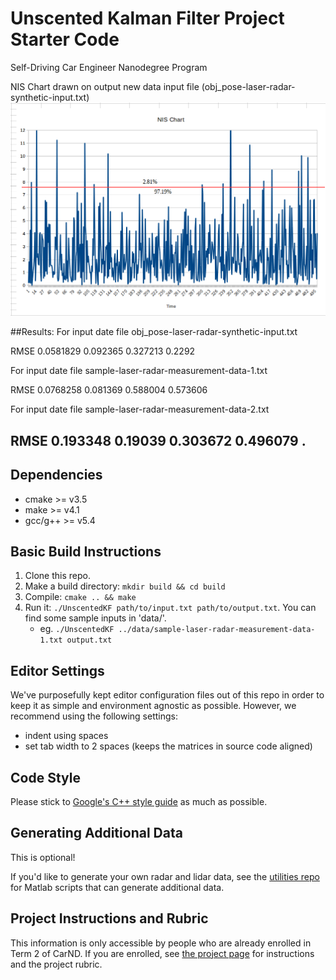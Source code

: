 # Unscented Kalman Filter Project Starter Code
Self-Driving Car Engineer Nanodegree Program

NIS Chart drawn on output new data input file (obj_pose-laser-radar-synthetic-input.txt)
![NIS Chart](/P2-Unscented-Kalman-Filter-Project/NIS_Chart.png?raw=true "NIS Chart")

##Results:
For input date file obj_pose-laser-radar-synthetic-input.txt

RMSE
0.0581829
 0.092365
 0.327213
   0.2292

For input date file sample-laser-radar-measurement-data-1.txt

RMSE
0.0768258
 0.081369
 0.588004
 0.573606

For input date file sample-laser-radar-measurement-data-2.txt

RMSE
0.193348
 0.19039
0.303672
0.496079
.
---
## Dependencies

* cmake >= v3.5
* make >= v4.1
* gcc/g++ >= v5.4

## Basic Build Instructions

1. Clone this repo.
2. Make a build directory: `mkdir build && cd build`
3. Compile: `cmake .. && make`
4. Run it: `./UnscentedKF path/to/input.txt path/to/output.txt`. You can find
   some sample inputs in 'data/'.
    - eg. `./UnscentedKF ../data/sample-laser-radar-measurement-data-1.txt output.txt`

## Editor Settings

We've purposefully kept editor configuration files out of this repo in order to
keep it as simple and environment agnostic as possible. However, we recommend
using the following settings:

* indent using spaces
* set tab width to 2 spaces (keeps the matrices in source code aligned)

## Code Style

Please stick to [Google's C++ style guide](https://google.github.io/styleguide/cppguide.html) as much as possible.

## Generating Additional Data

This is optional!

If you'd like to generate your own radar and lidar data, see the
[utilities repo](https://github.com/udacity/CarND-Mercedes-SF-Utilities) for
Matlab scripts that can generate additional data.

## Project Instructions and Rubric

This information is only accessible by people who are already enrolled in Term 2
of CarND. If you are enrolled, see [the project page](https://classroom.udacity.com/nanodegrees/nd013/parts/40f38239-66b6-46ec-ae68-03afd8a601c8/modules/0949fca6-b379-42af-a919-ee50aa304e6a/lessons/c3eb3583-17b2-4d83-abf7-d852ae1b9fff/concepts/4d0420af-0527-4c9f-a5cd-56ee0fe4f09e)
for instructions and the project rubric.
